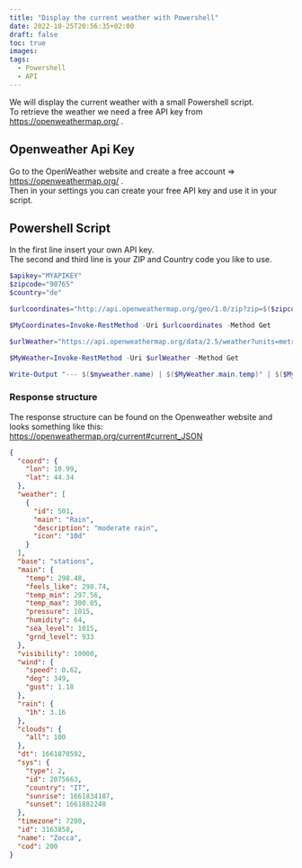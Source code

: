 ```yaml
---
title: "Display the current weather with Powershell"
date: 2022-10-25T20:56:35+02:00
draft: false
toc: true
images:
tags:
  - Powershell
  - API
---
```


We will display the current weather with a small Powershell script.  
To retrieve the weather we need a free API key from <https://openweathermap.org/> .

## Openweather Api Key

Go to the OpenWeather website and create a free account => <https://openweathermap.org/> .  
Then in your settings you can create your free API key and use it in your script.  

## Powershell Script
In the first line insert your own API key.  
The second and third line is your ZIP and Country code you like to use.  

````powershell
$apikey="MYAPIKEY"
$zipcode="90765"
$country="de"

$urlcoordinates="http://api.openweathermap.org/geo/1.0/zip?zip=$($zipcode),$($country)&appid=$($apikey)"

$MyCoordinates=Invoke-RestMethod -Uri $urlcoordinates -Method Get

$urlWeather="https://api.openweathermap.org/data/2.5/weather?units=metric&lat=$($MyCoordinates.lat)&lon=$($MyCoordinates.lon)&appid=$($apikey)&lang=de"

$MyWeather=Invoke-RestMethod -Uri $urlWeather -Method Get

Write-Output "--- $($myweather.name) | $($MyWeather.main.temp)° | $($MyWeather.weather.description) ---"
````

### Response structure

The response structure can be found on the Openweather website and looks something like this:
<https://openweathermap.org/current#current_JSON>

````json
{
  "coord": {
    "lon": 10.99,
    "lat": 44.34
  },
  "weather": [
    {
      "id": 501,
      "main": "Rain",
      "description": "moderate rain",
      "icon": "10d"
    }
  ],
  "base": "stations",
  "main": {
    "temp": 298.48,
    "feels_like": 298.74,
    "temp_min": 297.56,
    "temp_max": 300.05,
    "pressure": 1015,
    "humidity": 64,
    "sea_level": 1015,
    "grnd_level": 933
  },
  "visibility": 10000,
  "wind": {
    "speed": 0.62,
    "deg": 349,
    "gust": 1.18
  },
  "rain": {
    "1h": 3.16
  },
  "clouds": {
    "all": 100
  },
  "dt": 1661870592,
  "sys": {
    "type": 2,
    "id": 2075663,
    "country": "IT",
    "sunrise": 1661834187,
    "sunset": 1661882248
  },
  "timezone": 7200,
  "id": 3163858,
  "name": "Zocca",
  "cod": 200
}                     
````